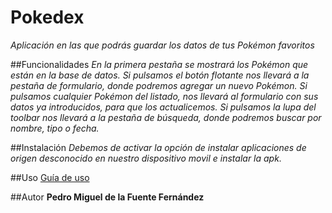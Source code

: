 # Pokedex
_Aplicación en las que podrás guardar los datos de tus Pokémon favoritos_

##Funcionalidades
_En la primera pestaña se mostrará los Pokémon que están en la base de datos._
_Si pulsamos el botón flotante nos llevará a la pestaña de formulario, donde podremos agregar un nuevo Pokémon._
_Si pulsamos cualquier Pokémon del listado, nos llevará al formulario con sus datos ya introducidos, para que los actualicemos._
_Si pulsamos la lupa del toolbar nos llevará a la pestaña de búsqueda, donde podremos buscar por nombre, tipo o fecha._

##Instalación
_Debemos de activar la opción de instalar aplicaciones de origen desconocido en nuestro dispositivo movil e instalar la apk._

##Uso
[Guía de uso](https://pedromfuente.github.io/Pokedex/)

##Autor
**Pedro Miguel de la Fuente Fernández**
